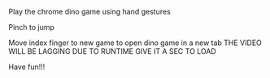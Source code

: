 Play the chrome dino game using hand gestures

Pinch to jump

Move index finger to new game to open dino game in a new tab 
THE VIDEO WILL BE LAGGING DUE TO RUNTIME
GIVE IT A SEC TO LOAD

Have fun!!!
